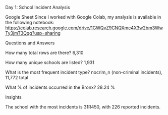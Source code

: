 Day 1: School Incident Analysis

Google Sheet
Since I worked with Google Colab, my analysis is available in the following notebook:
https://colab.research.google.com/drive/1GWQvZ9CNQXmc4X3w2bm3WwTy3jmT3Qqq?usp=sharing

Questions and Answers

How many total rows are there? 6,310

How many unique schools are listed? 1,931

What is the most frequent incident type? nocrim_n (non-criminal incidents), 11,772 total

What % of incidents occurred in the Bronx? 28.24 %

Insights

The school with the most incidents is 31R450, with 226 reported incidents.

